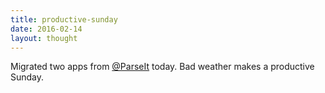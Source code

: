 ```yaml
---
title: productive-sunday
date: 2016-02-14
layout: thought
---
```

Migrated two apps from [@ParseIt](https://x.com/ParseIt) today. Bad weather makes a productive Sunday.
